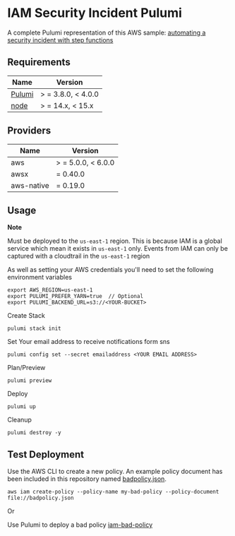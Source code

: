 # IAM Security Incident Pulumi
A complete Pulumi representation of this AWS sample: [automating a security incident with step functions](https://github.com/aws-samples/automating-a-security-incident-with-step-functions)

[pulumi]: https://www.pulumi.com/docs/get-started/install/

[node]: https://nodejs.org/en/download/package-manager/

## Requirements

| Name     | Version            |
|----------|--------------------|
| [Pulumi] | > = 3.8.0, < 4.0.0 |
| [node]   | > = 14.x, < 15.x   |


## Providers

| Name | Version        |
| ---- |----------------|
| aws  | > = 5.0.0, < 6.0.0 |
| awsx  | = 0.40.0       |
| aws-native  | = 0.19.0       |

## Usage

**Note**

Must be deployed to the `us-east-1` region.  This is because IAM is a global service which mean it exists in `us-east-1` only.
Events from IAM can only be captured with a cloudtrail in the `us-east-1` region

As well as setting your AWS credentials you'll need to set the following environment variables

```shell
export AWS_REGION=us-east-1
export PULUMI_PREFER_YARN=true  // Optional
export PULUMI_BACKEND_URL=s3://<YOUR-BUCKET>
```

Create Stack

```shell
pulumi stack init
```

Set Your email address to receive notifications form sns

```shell
pulumi config set --secret emailaddress <YOUR EMAIL ADDRESS>
```

Plan/Preview

```shell
pulumi preview
```

Deploy

```shell
pulumi up
```

Cleanup

```shell
pulumi destroy -y
```

## Test Deployment

Use the AWS CLI to create a new policy. An example policy document has been included in this repository named [badpolicy.json](badpolicy.json).

```shell
aws iam create-policy --policy-name my-bad-policy --policy-document file://badpolicy.json
```

Or

Use Pulumi to deploy a bad policy [iam-bad-policy](https://github.com/djsd123/iam-bad-policy)
